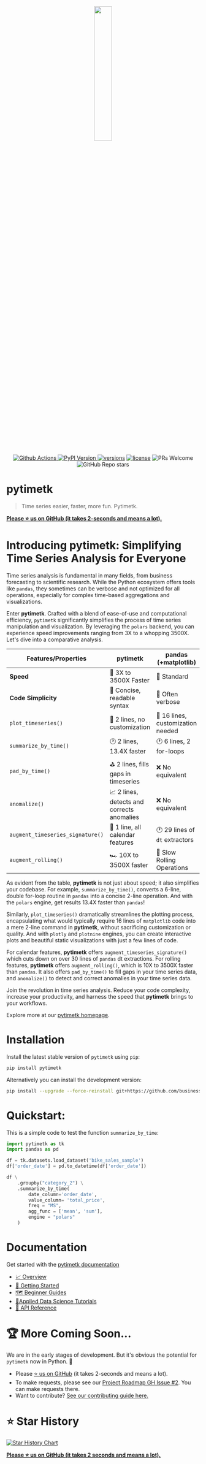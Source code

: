 <div align="center">
<img src="docs/logo-timetk.png" width="30%"/>
</div>

<div align="center">
  <a href="https://github.com/business-science/pytimetk/actions">
  <img alt="Github Actions" src="https://img.shields.io/github/actions/workflow/status/business-science/pytimetk/timetk-checks.yaml?style=for-the-badge"/>
  </a>
  <a href="https://pypi.python.org/pypi/pytimetk">
  <img alt="PyPI Version" src="https://img.shields.io/pypi/v/pytimetk.svg?style=for-the-badge"/>
  </a>
  <a href="https://github.com/business-science/pytimetk"><img src="https://img.shields.io/pypi/pyversions/pytimetk.svg?style=for-the-badge" alt="versions"></a>
  <a href="https://business-science.github.io/pytimetk/contributing.html">
  <a href="https://github.com/business-science/pytimetk/blob/main/LICENSE"><img src="https://img.shields.io/github/license/business-science/pytimetk.svg?style=for-the-badge" alt="license"></a>
  <img alt="PRs Welcome" src="https://img.shields.io/badge/PRs-welcome-brightgreen.svg?style=for-the-badge"/>
  <img alt="GitHub Repo stars" src="https://img.shields.io/github/stars/business-science/pytimetk?style=for-the-badge">
  </a>
</div>

# pytimetk

> Time series easier, faster, more fun. Pytimetk.

[**Please ⭐ us on GitHub (it takes 2-seconds and means a lot).**](https://github.com/business-science/pytimetk)

# Introducing pytimetk: Simplifying Time Series Analysis for Everyone

Time series analysis is fundamental in many fields, from business forecasting to scientific research. While the Python ecosystem offers tools like `pandas`, they sometimes can be verbose and not optimized for all operations, especially for complex time-based aggregations and visualizations.

Enter **pytimetk**. Crafted with a blend of ease-of-use and computational efficiency, `pytimetk` significantly simplifies the process of time series manipulation and visualization. By leveraging the `polars` backend, you can experience speed improvements ranging from 3X to a whopping 3500X. Let's dive into a comparative analysis.

| Features/Properties | **pytimetk**                  | **pandas (+matplotlib)**               |
|---------------------|-------------------------------|---------------------------------------|
| **Speed**           | 🚀 3X to 3500X Faster          | 🐢 Standard                           |
| **Code Simplicity** | 🎉 Concise, readable syntax    | 📜 Often verbose                      |
| `plot_timeseries()` | 🎨 2 lines, no customization  | 🎨 16 lines, customization needed    |
| `summarize_by_time()` | 🕐 2 lines, 13.4X faster     | 🕐 6 lines, 2 for-loops               |
| `pad_by_time()`     | ⛳ 2 lines, fills gaps in timeseries        | ❌ No equivalent    |
| `anomalize()`       | 📈 2 lines, detects and corrects anomalies  | ❌ No equivalent    |
| `augment_timeseries_signature()` | 📅 1 line, all calendar features    | 🕐 29 lines of `dt` extractors |
| `augment_rolling()` | 🏎️ 10X to 3500X faster     | 🐢 Slow Rolling Operations |

As evident from the table, **pytimetk** is not just about speed; it also simplifies your codebase. For example, `summarize_by_time()`, converts a 6-line, double for-loop routine in `pandas` into a concise 2-line operation. And with the `polars` engine, get results 13.4X faster than `pandas`!
  
Similarly, `plot_timeseries()` dramatically streamlines the plotting process, encapsulating what would typically require 16 lines of `matplotlib` code into a mere 2-line command in **pytimetk**, without sacrificing customization or quality. And with `plotly` and `plotnine` engines, you can create interactive plots and beautiful static visualizations with just a few lines of code.

For calendar features, **pytimetk** offers `augment_timeseries_signature()` which cuts down on over 30 lines of `pandas` dt extractions. For rolling features, **pytimetk** offers `augment_rolling()`, which is 10X to 3500X faster than `pandas`. It also offers `pad_by_time()` to fill gaps in your time series data, and `anomalize()` to detect and correct anomalies in your time series data.

Join the revolution in time series analysis. Reduce your code complexity, increase your productivity, and harness the speed that **pytimetk** brings to your workflows.

Explore more at our [pytimetk homepage](https://business-science.github.io/pytimetk/).

# Installation

Install the latest stable version of `pytimetk` using `pip`:

```bash
pip install pytimetk
```

Alternatively you can install the development version:

```bash
pip install --upgrade --force-reinstall git+https://github.com/business-science/pytimetk.git
```

# Quickstart:

This is a simple code to test the function `summarize_by_time`:

```python
import pytimetk as tk
import pandas as pd

df = tk.datasets.load_dataset('bike_sales_sample')
df['order_date'] = pd.to_datetime(df['order_date'])

df \
    .groupby("category_2") \
    .summarize_by_time(
        date_column='order_date', 
        value_column= 'total_price',
        freq = "MS",
        agg_func = ['mean', 'sum'],
        engine = "polars"
    )
```

# Documentation

Get started with the [pytimetk documentation](https://business-science.github.io/pytimetk/)

- [📈 Overview](https://business-science.github.io/pytimetk/)
- [🏁 Getting Started](https://business-science.github.io/pytimetk/getting-started/02_quick_start.html)
- [🗺️ Beginner Guides](https://business-science.github.io/pytimetk/guides/01_visualization.html)
- [📘Applied Data Science Tutorials](https://business-science.github.io/pytimetk/tutorials/01_sales_crm.html)
- [📄 API Reference](https://business-science.github.io/pytimetk/reference/)

# 🏆 More Coming Soon...

We are in the early stages of development. But it's obvious the potential for `pytimetk` now in Python. 🐍

- Please [⭐ us on GitHub](https://github.com/business-science/pytimetk) (it takes 2-seconds and means a lot). 
- To make requests, please see our [Project Roadmap GH Issue #2](https://github.com/business-science/pytimetk/issues/2). You can make requests there. 
- Want to contribute? [See our contributing guide here.](/contributing.html)

# ⭐️ Star History

[![Star History Chart](https://api.star-history.com/svg?repos=business-science/pytimetk&type=Date)](https://www.star-history.com/#business-science/pytimetk&Date)

[**Please ⭐ us on GitHub (it takes 2 seconds and means a lot).**](https://github.com/business-science/pytimetk)
